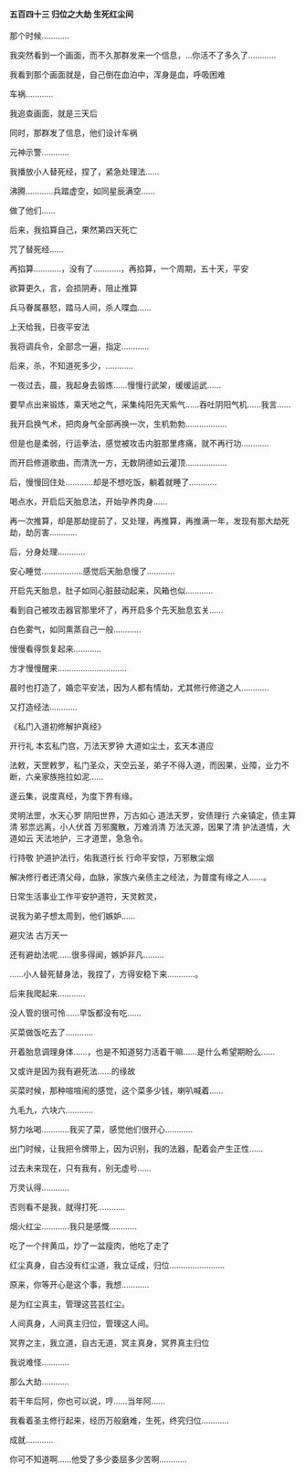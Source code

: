 #### 五百四十三 归位之大劫 生死红尘间

那个时候…………

我突然看到一个画面，而不久那群发来一个信息，…你活不了多久了…………

我看到那个画面就是，自己倒在血泊中，浑身是血，呼吸困难

车祸…………

我追查画面，就是三天后

同时，那群发了信息，他们设计车祸

元神示警…………

我播放小人替死经，捏了，紧急处理法……

沸腾…………兵踏虚空，如同星辰满空……

做了他们……

后来，我掐算自己，果然第四天死亡


咒了替死经……


再掐算…………，没有了…………，再掐算，一个周期，五十天，平安

欲算更久，言，会损阴寿，阻止推算

兵马眷属暴怒，踏马人间，杀人喋血……

上天给我，日夜平安法

我将调兵令，全部念一遍，指定…………

后来，杀，不知道死多少，…………

一夜过去，晨，我起身去锻炼……慢慢行武架，缓缓运武……

要早点出来锻炼，乘天地之气，采集纯阳先天紫气……吞吐阴阳气机……我言……


我开启换气术，把肉身气全部再换一次，生机勃勃………………

但是也是柔弱，行运拳法，感觉被攻击内脏那里疼痛，就不再行功…………


而开启修道歌曲，而清洗一方，无数阴德如云灌顶………………


后，慢慢回住处…………却是不想吃饭，躺着就睡了…………

喝点水，开启后天胎息法，开始孕养肉身……

再一次推算，却是那劫提前了，又处理，再推算，再推满一年，发现有那大劫死劫，劫厉害…………

后，分身处理…………

安心睡觉………………感觉后天胎息慢了…………


开启先天胎息，肚子如同心脏鼓动起来，风箱也似…………

看到自己被攻击器官那里坏了，再开启多个先天胎息玄关……

白色雾气，如同熏蒸自己一般…………

慢慢看得恢复起来…………

方才慢慢醒来…………………………

晨时也打造了，婚恋平安法，因为人都有情劫，尤其修行修道之人…………

又打造经法…………

《私门入道初修解护真经》

开行礼
本玄私门宫，万法天罗钟
大道如尘土，玄天本道应

法敕，天罡敕罗，私门圣众，天空云圣，弟子不得入道，而因果，业障，业力不断，六亲家族拖拉如泥……

遂云集，说度真经，为度下界有缘。

灵明法罡，水天心罗
阴阳世界，万古如心
道法天罗，安债理行
六亲镇定，债主算清
邪祟远离，小人伏首
万邪魔散，万难消清
万法灭源，因果了清
护法道情，大道如云
天法地护，三才道罡，急急令。

行持敬
护道护法行，佑我道行长
行命平安惊，万邪散尘烟


解决修行者还清父母，血脉，家族六亲债主之经法，为普度有缘之人……。

日常生活事业工作平安护道符，天灵敕灵，

说我为弟子想太周到，他们嫉妒……

避灾法
古万天一

还有避劫法呢……很多得闻，嫉妒非凡………

……小人替死替身法，我捏了，方得安稳下来…………。


后来我爬起来…………

没人管的很可怜……早饭都没有吃……

买菜做饭吃去了…………

开着胎息调理身体……，也是不知道努力活着干嘛……是什么希望期盼么……

又或许是因为我有避死法……的缘故

买菜时候，那种喧喧闹的感觉，这个菜多少钱，喇叭喊着……

九毛九，六块六…………

努力吆喝…………我买了菜，感觉他们很开心…………

出门时候，让我把令牌带上，因为识别，我的法器，配着会产生正性……

过去未来现在，只有我有，别无虚号……

万灵认得…………


否则看不是我，就得打死…………

烟火红尘…………我只是感慨…………


吃了一个拌黄瓜，炒了一盆瘦肉，他吃了走了

红尘真身，自古没有红尘道，我立证成，归位……………………


原来，你等开心是这个事，我想…………


是为红尘真主，管理这芸芸红尘。

人间真身，人间真主归位，管理这人间。

冥界之主，我立道，自古无道，冥主真身，冥界真主归位

我说难怪…………

那么大劫…………


若干年后阿，你也可以说，哼……当年阿……

我看着圣主修行起来，经历万般磨难，生死，终究归位…………

成就…………

你可不知道啊……他受了多少委屈多少苦啊…………